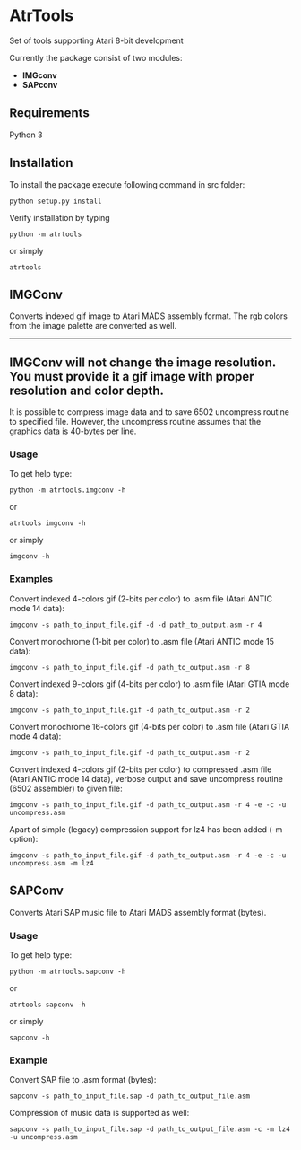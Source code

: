 # AtrTools
Set of tools supporting Atari 8-bit development

Currently the package consist of two modules:
- **IMGconv**
- **SAPconv**

## Requirements

Python 3 

## Installation

To install the package execute following command in src folder:

`python setup.py install`

Verify installation by typing

`python -m atrtools`

or simply

`atrtools`

## IMGConv

Converts indexed gif image to Atari MADS assembly format. The rgb colors from the image palette are converted as well.

---
**IMGConv will not change the image resolution. You must provide it a gif image with proper resolution and color depth.**
---

It is possible to compress image data and to save 6502 uncompress routine to specified file.
However, the uncompress routine assumes that the graphics data is 40-bytes per line.

### Usage

To get help type:

`python -m atrtools.imgconv -h`

or 

`atrtools imgconv -h`

or simply

`imgconv -h`

### Examples

Convert indexed 4-colors gif (2-bits per color) to .asm file (Atari ANTIC mode 14 data):

`imgconv -s path_to_input_file.gif -d -d path_to_output.asm -r 4`

Convert monochrome (1-bit per color) to .asm file (Atari ANTIC mode 15 data):

`imgconv -s path_to_input_file.gif -d path_to_output.asm -r 8`

Convert indexed 9-colors gif (4-bits per color) to .asm file (Atari GTIA mode 8 data):

`imgconv -s path_to_input_file.gif -d path_to_output.asm -r 2`

Convert monochrome 16-colors gif (4-bits per color) to .asm file (Atari GTIA mode 4 data):

`imgconv -s path_to_input_file.gif -d path_to_output.asm -r 2`

Convert indexed 4-colors gif (2-bits per color) to compressed .asm file (Atari ANTIC mode 14 data), verbose output and save  uncompress  routine (6502 assembler) to given file:

`imgconv -s path_to_input_file.gif -d path_to_output.asm -r 4 -e -c -u uncompress.asm`

Apart of simple (legacy) compression support for lz4 has been added (-m option):

`imgconv -s path_to_input_file.gif -d path_to_output.asm -r 4 -e -c -u uncompress.asm -m lz4`

## SAPConv

Converts Atari SAP music file to Atari MADS assembly format (bytes).

### Usage

To get help type:

`python -m atrtools.sapconv -h`

or 

`atrtools sapconv -h`

or simply

`sapconv -h`

### Example

Convert SAP file to .asm format (bytes):

`sapconv -s path_to_input_file.sap -d path_to_output_file.asm`

Compression of music data is supported as well:

`sapconv -s path_to_input_file.sap -d path_to_output_file.asm -c -m lz4 -u uncompress.asm`
